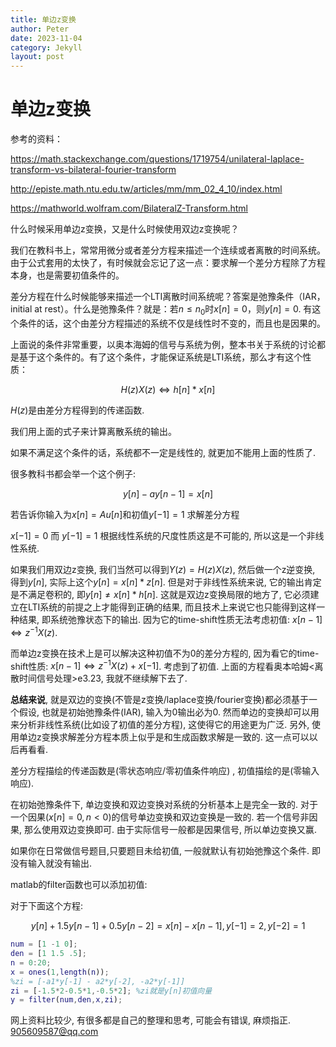 ```yaml
---
title: 单边z变换
author: Peter
date: 2023-11-04
category: Jekyll
layout: post
---
```

# 单边z变换
参考的资料：

<https://math.stackexchange.com/questions/1719754/unilateral-laplace-transform-vs-bilateral-fourier-transform>

<http://episte.math.ntu.edu.tw/articles/mm/mm_02_4_10/index.html>

<https://mathworld.wolfram.com/BilateralZ-Transform.html>

什么时候采用单边z变换，又是什么时候使用双边z变换呢？

我们在教科书上，常常用微分或者差分方程来描述一个连续或者离散的时间系统。由于公式套用的太快了，有时候就会忘记了这一点：要求解一个差分方程除了方程本身，也是需要初值条件的。

差分方程在什么时候能够来描述一个LTI离散时间系统呢？答案是弛豫条件（IAR，initial at rest）。什么是弛豫条件？就是：若$n\leq n_0$时$x[n]=0$，则$y[n]=0$. 有这个条件的话，这个由差分方程描述的系统不仅是线性时不变的，而且也是因果的。

上面说的条件非常重要，以奥本海姆的信号与系统为例，整本书关于系统的讨论都是基于这个条件的。有了这个条件，才能保证系统是LTI系统，那么才有这个性质：

$$
H(z)X(z) \Leftrightarrow h[n] \ast x[n]
$$

 $H(z)$是由差分方程得到的传递函数.

我们用上面的式子来计算离散系统的输出。

如果不满足这个条件的话，系统都不一定是线性的, 就更加不能用上面的性质了.

很多教科书都会举一个这个例子:

$$
y[n]-ay[n-1]=x[n]
$$

若告诉你输入为$x[n]=Au[n]$和初值$y[-1]=1$ 求解差分方程

$x[-1]=0$ 而 $y[-1]=1$ 根据线性系统的尺度性质这是不可能的, 所以这是一个非线性系统.

如果我们用双边z变换, 我们当然可以得到$Y(z)=H(z)X(z)$,  然后做一个z逆变换, 得到$y[n]$, 实际上这个$y[n]=x[n]\ast z[n]$. 但是对于非线性系统来说, 它的输出肯定是不满足卷积的, 即$y[n] \neq x[n] * h[n]$. 这就是双边z变换局限的地方了, 它必须建立在LTI系统的前提之上才能得到正确的结果, 而且技术上来说它也只能得到这样一种结果, 即系统弛豫状态下的输出. 因为它的time-shift性质无法考虑初值: $x[n-1] \Leftrightarrow z^{-1}X(z)$.

而单边z变换在技术上是可以解决这种初值不为0的差分方程的, 因为看它的time-shift性质: $x[n-1]\Leftrightarrow z^{-1}X(z)+x[-1]$. 考虑到了初值. 上面的方程看奥本哈姆<离散时间信号处理>e3.23, 我就不继续解下去了.

**总结来说**, 就是双边的变换(不管是z变换/laplace变换/fourier变换)都必须基于一个假设, 也就是初始弛豫条件(IAR), 输入为0输出必为0. 然而单边的变换却可以用来分析非线性系统(比如设了初值的差分方程), 这使得它的用途更为广泛. 另外, 使用单边z变换求解差分方程本质上似乎是和生成函数求解是一致的. 这一点可以以后再看看.

差分方程描绘的传递函数是(零状态响应/零初值条件响应) , 初值描绘的是(零输入响应).

在初始弛豫条件下, 单边变换和双边变换对系统的分析基本上是完全一致的. 对于一个因果($x[n]=0, n<0$)的信号单边变换和双边变换是一致的. 若一个信号非因果, 那么使用双边变换即可. 由于实际信号一般都是因果信号, 所以单边变换又赢.

如果你在日常做信号题目,只要题目未给初值, 一般就默认有初始弛豫这个条件. 即没有输入就没有输出.

matlab的filter函数也可以添加初值:

对于下面这个方程:

$$
y[n]+1.5y[n-1]+0.5y[n-2]=x[n]-x[n-1], y[-1]=2, y[-2]=1
$$


```matlab
num = [1 -1 0];
den = [1 1.5 .5];
n = 0:20;
x = ones(1,length(n));
%zi = [-a1*y[-1] - a2*y[-2], -a2*y[-1]]
zi = [-1.5*2-0.5*1,-0.5*2]; %zi就是y[n]初值向量
y = filter(num,den,x,zi);
```

网上资料比较少, 有很多都是自己的整理和思考, 可能会有错误, 麻烦指正. 905609587@qq.com
